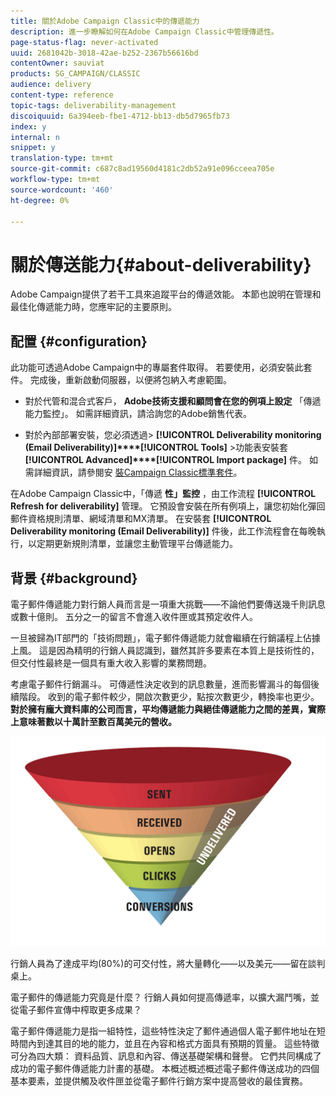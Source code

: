```yaml
---
title: 關於Adobe Campaign Classic中的傳遞能力
description: 進一步瞭解如何在Adobe Campaign Classic中管理傳遞性。
page-status-flag: never-activated
uuid: 2681042b-3018-42ae-b252-2367b56616bd
contentOwner: sauviat
products: SG_CAMPAIGN/CLASSIC
audience: delivery
content-type: reference
topic-tags: deliverability-management
discoiquuid: 6a394eeb-fbe1-4712-bb13-db5d7965fb73
index: y
internal: n
snippet: y
translation-type: tm+mt
source-git-commit: c687c8ad19560d4181c2db52a91e096cceea705e
workflow-type: tm+mt
source-wordcount: '460'
ht-degree: 0%

---
```



# 關於傳送能力{#about-deliverability}

Adobe Campaign提供了若干工具來追蹤平台的傳遞效能。 本節也說明在管理和最佳化傳遞能力時，您應牢記的主要原則。

## 配置 {#configuration}

此功能可透過Adobe Campaign中的專屬套件取得。 若要使用，必須安裝此套件。 完成後，重新啟動伺服器，以便將包納入考慮範圍。
* 對於代管和混合式客戶， **Adobe技術支援和顧問會在您的例項上設定** 「傳遞能力監控」。 如需詳細資訊，請洽詢您的Adobe銷售代表。

* 對於內部部署安裝，您必須透過> **[!UICONTROL Deliverability monitoring (Email Deliverability)]****[!UICONTROL Tools]** >功能表安裝套 **[!UICONTROL Advanced]****[!UICONTROL Import package]** 件。 如需詳細資訊，請參閱安 [裝Campaign Classic標準套件](../../installation/using/installing-campaign-standard-packages.md)。

在Adobe Campaign Classic中，「傳遞 **性」監控** ，由工作流程 **[!UICONTROL Refresh for deliverability]** 管理。 它預設會安裝在所有例項上，讓您初始化彈回郵件資格規則清單、網域清單和MX清單。 在安裝套 **[!UICONTROL Deliverability monitoring (Email Deliverability)]** 件後，此工作流程會在每晚執行，以定期更新規則清單，並讓您主動管理平台傳遞能力。

## 背景 {#background}

電子郵件傳遞能力對行銷人員而言是一項重大挑戰——不論他們要傳送幾千則訊息或數十億則。 五分之一的留言不會進入收件匣或其預定收件人。

一旦被歸為IT部門的「技術問題」，電子郵件傳遞能力就會繼續在行銷議程上佔據上風。 這是因為精明的行銷人員認識到，雖然其許多要素在本質上是技術性的，但交付性最終是一個具有重大收入影響的業務問題。

考慮電子郵件行銷漏斗。 可傳遞性決定收到的訊息數量，進而影響漏斗的每個後續階段。 收到的電子郵件較少，開啟次數更少，點按次數更少，轉換率也更少。 **對於擁有龐大資料庫的公司而言，平均傳遞能力與絕佳傳遞能力之間的差異，實際上意味著數以十萬計至數百萬美元的營收。**

![](assets/deliverability_overview_1.png)

行銷人員為了達成平均(80%)的可交付性，將大量轉化——以及美元——留在談判桌上。

電子郵件的傳遞能力究竟是什麼？ 行銷人員如何提高傳遞率，以擴大漏鬥嘴，並從電子郵件宣傳中榨取更多成果？

電子郵件傳遞能力是指一組特性，這些特性決定了郵件通過個人電子郵件地址在短時間內到達其目的地的能力，並且在內容和格式方面具有預期的質量。 這些特徵可分為四大類： 資料品質、訊息和內容、傳送基礎架構和聲譽。 它們共同構成了成功的電子郵件傳遞能力計畫的基礎。 本概述概述概述電子郵件傳送成功的四個基本要素，並提供觸及收件匣並從電子郵件行銷方案中提高營收的最佳實務。

<!--![](assets/deliverability_overview_2.png)-->
